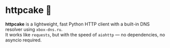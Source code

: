 # httpcake 🍰

**httpcake** is a lightweight, fast Python HTTP client with a built-in DNS resolver using `xbox-dns.ru`.  
It works like `requests`, but with the speed of `aiohttp` — no dependencies, no asyncio required.